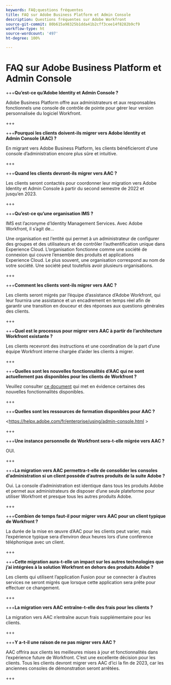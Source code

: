```yaml
---
keywords: FAQ;questions fréquentes
title: FAQ sur Adobe Business Platform et Admin Console
description: Questions fréquentes sur Adobe Workfront
source-git-commit: 80b615a98325b1dda41b2cff3cee14f8282b9cf9
workflow-type: ht
source-wordcount: '497'
ht-degree: 100%

---
```


# FAQ sur Adobe Business Platform et Admin Console

+++**Qu’est-ce qu’Adobe Identity et Admin Console ?**

Adobe Business Platform offre aux administrateurs et aux responsables fonctionnels une console de contrôle de pointe pour gérer leur version personnalisée du logiciel Workfront.

+++

+++**Pourquoi les clients doivent-ils migrer vers Adobe Identity et Admin Console (AAC) ?**

En migrant vers Adobe Business Platform, les clients bénéficieront d’une console d’administration encore plus sûre et intuitive.

+++

+++**Quand les clients devront-ils migrer vers AAC ?**

Les clients seront contactés pour coordonner leur migration vers Adobe Identity et Admin Console à partir du second semestre de 2022 et jusqu’en 2023.

+++

+++**Qu’est-ce qu’une organisation IMS ?**

IMS est l’acronyme d’Identity Management Services. Avec Adobe Workfront, il s’agit de...

Une organisation est l’entité qui permet à un administrateur de configurer des groupes et des utilisateurs et de contrôler l’authentification unique dans Experience Cloud. L’organisation fonctionne comme une société de connexion qui couvre l’ensemble des produits et applications Experience Cloud. Le plus souvent, une organisation correspond au nom de votre société. Une société peut toutefois avoir plusieurs organisations.

+++

+++**Comment les clients vont-ils migrer vers AAC ?**

Les clients seront migrés par l’équipe d’assistance d’Adobe Workfront, qui leur fournira une assistance et un encadrement en temps réel afin de garantir une transition en douceur et des réponses aux questions générales des clients.

+++

+++**Quel est le processus pour migrer vers AAC à partir de l’architecture Workfront existante ?**

Les clients recevront des instructions et une coordination de la part d’une équipe Workfront interne chargée d’aider les clients à migrer.

+++

+++**Quelles sont les nouvelles fonctionnalités d’AAC qui ne sont actuellement pas disponibles pour les clients de Workfront ?**

Veuillez consulter [ce document](overview.md) qui met en évidence certaines des nouvelles fonctionnalités disponibles.

+++

+++**Quelles sont les ressources de formation disponibles pour AAC ?**

&lt;https://helpx.adobe.com/fr/enterprise/using/admin-console.html >

+++

+++**Une instance personnelle de Workfront sera-t-elle migrée vers AAC ?**

OUI.

+++

+++**La migration vers AAC permettra-t-elle de consolider les consoles d’administration si un client possède d’autres produits de la suite Adobe ?**

Oui. La console d’administration est identique dans tous les produits Adobe et permet aux administrateurs de disposer d’une seule plateforme pour utiliser Workfront et presque tous les autres produits Adobe.

+++

+++**Combien de temps faut-il pour migrer vers AAC pour un client typique de Workfront ?**

La durée de la mise en œuvre d’AAC pour les clients peut varier, mais l’expérience typique sera d’environ deux heures lors d’une conférence téléphonique avec un client.

+++

+++**Cette migration aura-t-elle un impact sur les autres technologies que j’ai intégrées à la solution Workfront en dehors des produits Adobe ?**

Les clients qui utilisent l’application Fusion pour se connecter à d’autres services ne seront migrés que lorsque cette application sera prête pour effectuer ce changement.

+++

+++**La migration vers AAC entraîne-t-elle des frais pour les clients ?**

La migration vers AAC n’entraîne aucun frais supplémentaire pour les clients.

+++

+++**Y a-t-il une raison de ne pas migrer vers AAC ?**

AAC offrira aux clients les meilleures mises à jour et fonctionnalités dans l’expérience future de Workfront. C’est une excellente décision pour les clients. Tous les clients devront migrer vers AAC d’ici la fin de 2023, car les anciennes consoles de démonstration seront arrêtées.

+++

